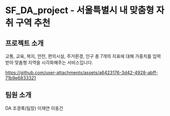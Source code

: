 # SF_DA_project - 서울특별시 내 맞춤형 자취 구역 추천
## 프로젝트 소개
교통, 교육, 복지, 안전, 편의시설, 주거환경, 인구 총 7개의 지표에 대해 가중치를 입력받아 맞춤형 지역을 시각화해주는 서비스입니다.

https://github.com/user-attachments/assets/a6423176-3d42-4928-abff-71b9e6833321

## 팀원 소개
DA 조경록(팀장) 이채연 이동건

